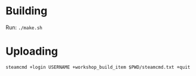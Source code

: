 # Building

Run: `./make.sh`

# Uploading

`steamcmd +login USERNAME +workshop_build_item $PWD/steamcmd.txt +quit`
